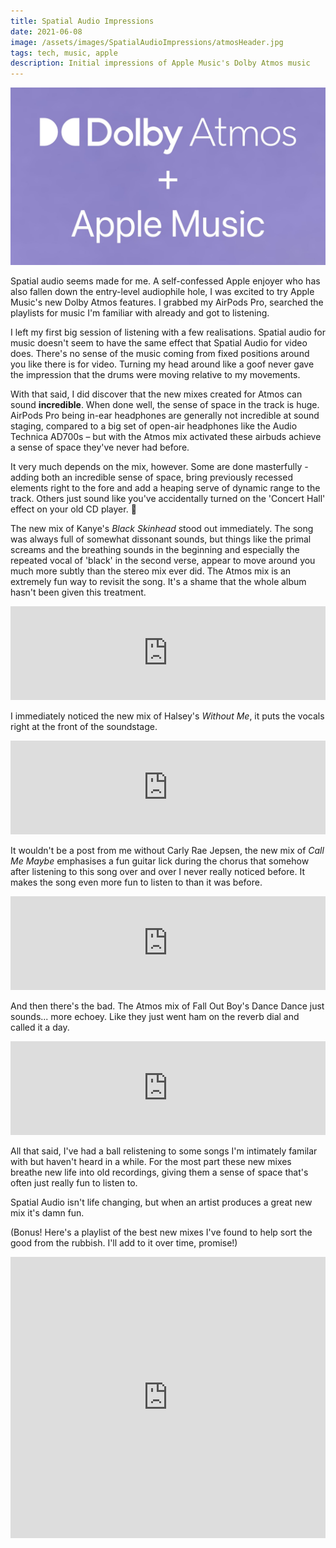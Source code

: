 ```yaml
---
title: Spatial Audio Impressions
date: 2021-06-08
image: /assets/images/SpatialAudioImpressions/atmosHeader.jpg
tags: tech, music, apple
description: Initial impressions of Apple Music's Dolby Atmos music
---
```

![Dolby Atmos logo on a purple blurred background](/assets/images/SpatialAudioImpressions/atmosHeader.jpg)

Spatial audio seems made for me. A self-confessed Apple enjoyer who has also fallen down the entry-level audiophile hole, I was excited to try Apple Music's new Dolby Atmos features. I grabbed my AirPods Pro, searched the playlists for music I'm familiar with already and got to listening.

<!--more-->

I left my first big session of listening with a few realisations. Spatial audio for music doesn't seem to have the same effect that Spatial Audio for video does. There's no sense of the music coming from fixed positions around you like there is for video. Turning my head around like a goof never gave the impression that the drums were moving relative to my movements.

With that said, I did discover that the new mixes created for Atmos can sound **incredible**. When done well, the sense of space in the track is huge. AirPods Pro being in-ear headphones are generally not incredible at sound staging, compared to a big set of open-air headphones like the Audio Technica AD700s – but with the Atmos mix activated these airbuds achieve a sense of space they've never had before.

It very much depends on the mix, however. Some are done masterfully - adding both an incredible sense of space, bring previously recessed elements right to the fore and add a heaping serve of dynamic range to the track. Others just sound like you've accidentally turned on the 'Concert Hall' effect on your old CD player. 🤨

The new mix of Kanye's *Black Skinhead* stood out immediately. The song was always full of somewhat dissonant sounds, but things like the primal screams and the breathing sounds in the beginning and especially the repeated vocal of 'black' in the second verse, appear to move around you much more subtly than the stereo mix ever did.
The Atmos mix is an extremely fun way to revisit the song. It's a shame that the whole album hasn't been given this treatment.

<iframe allow="autoplay *; encrypted-media *; fullscreen *" frameborder="0" height="150" style="width:100%;max-width:660px;overflow:hidden;background:transparent;" sandbox="allow-forms allow-popups allow-same-origin allow-scripts allow-storage-access-by-user-activation allow-top-navigation-by-user-activation" src="https://embed.music.apple.com/au/album/black-skinhead/1440873068?i=1440873230"></iframe>

I immediately noticed the new mix of Halsey's *Without Me*, it puts the vocals right at the front of the soundstage.

<iframe allow="autoplay *; encrypted-media *; fullscreen *" frameborder="0" height="150" style="width:100%;max-width:660px;overflow:hidden;background:transparent;" sandbox="allow-forms allow-popups allow-same-origin allow-scripts allow-storage-access-by-user-activation allow-top-navigation-by-user-activation" src="https://embed.music.apple.com/au/album/without-me/1479627997?i=1479628015"></iframe>

It wouldn't be a post from me without Carly Rae Jepsen, the new mix of *Call Me Maybe* emphasises a fun guitar lick during the chorus that somehow after listening to this song over and over I never really noticed before. It makes the song even more fun to listen to than it was before.

<iframe allow="autoplay *; encrypted-media *; fullscreen *" frameborder="0" height="150" style="width:100%;max-width:660px;overflow:hidden;background:transparent;" sandbox="allow-forms allow-popups allow-same-origin allow-scripts allow-storage-access-by-user-activation allow-top-navigation-by-user-activation" src="https://embed.music.apple.com/au/album/call-me-maybe/1443468161?i=1443468457"></iframe>

And then there's the bad. The Atmos mix of Fall Out Boy's Dance Dance just sounds... more echoey. Like they just went ham on the reverb dial and called it a day.

<iframe allow="autoplay *; encrypted-media *; fullscreen *" frameborder="0" height="150" style="width:100%;max-width:660px;overflow:hidden;background:transparent;" sandbox="allow-forms allow-popups allow-same-origin allow-scripts allow-storage-access-by-user-activation allow-top-navigation-by-user-activation" src="https://embed.music.apple.com/au/album/dance-dance/1440748840?i=1440749367"></iframe>

All that said, I've had a ball relistening to some songs I'm intimately familar with but haven't heard in a while. For the most part these new mixes breathe new life into old recordings, giving them a sense of space that's often just really fun to listen to.

Spatial Audio isn't life changing, but when an artist produces a great new mix it's damn fun.

(Bonus! Here's a playlist of the best new mixes I've found to help sort the good from the rubbish. I'll add to it over time, promise!)

<iframe allow="autoplay *; encrypted-media *; fullscreen *" frameborder="0" height="450" style="width:100%;max-width:660px;overflow:hidden;background:transparent;" sandbox="allow-forms allow-popups allow-same-origin allow-scripts allow-storage-access-by-user-activation allow-top-navigation-by-user-activation" src="https://embed.music.apple.com/au/playlist/amazing-atmos/pl.u-zPyL1gRCZ4gqGA"></iframe>